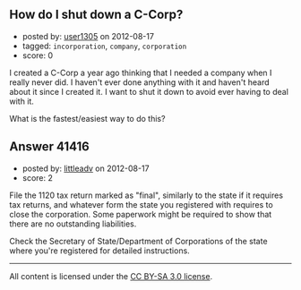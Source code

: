 ## How do I shut down a C-Corp?

- posted by: [user1305](https://stackexchange.com/users/-1/14451-user1305) on 2012-08-17
- tagged: `incorporation`, `company`, `corporation`
- score: 0

I created a C-Corp a year ago thinking that I needed a company when I really never did. I haven't ever done anything with it and haven't heard about it since I created it. I want to shut it down to avoid ever having to deal with it. 

What is the fastest/easiest way to do this?


## Answer 41416

- posted by: [littleadv](https://stackexchange.com/users/-1/13808-littleadv) on 2012-08-17
- score: 2

File the 1120 tax return marked as "final", similarly to the state if it requires tax returns, and whatever form the state you registered with requires to close the corporation. Some paperwork might be required to show that there are no outstanding liabilities.

Check the Secretary of State/Department of Corporations of the state where you're registered for detailed instructions.



---

All content is licensed under the [CC BY-SA 3.0 license](https://creativecommons.org/licenses/by-sa/3.0/).
